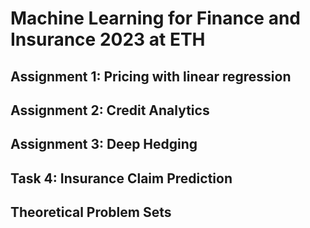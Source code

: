 # Machine Learning for Finance and Insurance 2023 at ETH

## Assignment 1: Pricing with linear regression

## Assignment 2: Credit Analytics

## Assignment 3: Deep Hedging

## Task 4: Insurance Claim Prediction

## Theoretical Problem Sets
